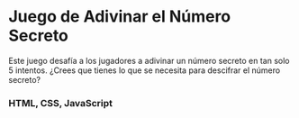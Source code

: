 # Juego de Adivinar el Número Secreto

Este juego desafía a los jugadores a adivinar un número secreto en tan solo 5 intentos. ¿Crees que tienes lo que se necesita para descifrar el número secreto?

### HTML, CSS, JavaScript
